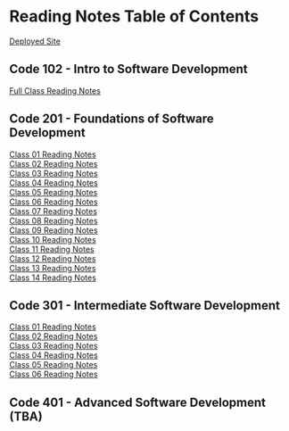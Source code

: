 # Reading Notes Table of Contents

[Deployed Site](https://eden-brekke.github.io/reading-notes/)

## Code 102 - Intro to Software Development
[Full Class Reading Notes](code-102/full-reading-notes.md) <br>

## Code 201 - Foundations of Software Development
[Class 01 Reading Notes](code-201/class-01.md) <br>
[Class 02 Reading Notes](code-201/class-02.md) <br>
[Class 03 Reading Notes](code-201/class-03.md) <br>
[Class 04 Reading Notes](code-201/class-04.md) <br>
[Class 05 Reading Notes](code-201/class-05.md) <br>
[Class 06 Reading Notes](code-201/class-06.md) <br>
[Class 07 Reading Notes](code-201/class-07.md) <br>
[Class 08 Reading Notes](code-201/class-08.md) <br>
[Class 09 Reading Notes](code-201/class-09.md) <br>
[Class 10 Reading Notes](code-201/class-10.md) <br>
[Class 11 Reading Notes](code-201/class-11.md) <br>
[Class 12 Reading Notes](code-201/class-12.md) <br>
[Class 13 Reading Notes](code-201/class-13.md) <br>
[Class 14 Reading Notes](code-201/class-14.md) <br>

## Code 301 - Intermediate Software Development
[Class 01 Reading Notes](code-301/class-01.md) <br>
[Class 02 Reading Notes](code-301/class-02.md) <br>
[Class 03 Reading Notes](code-301/class-03.md) <br>
[Class 04 Reading Notes](code-301/class-04.md) <br>
[Class 05 Reading Notes](code-301/class-05.md) <br>
[Class 06 Reading Notes](code-301/class-06.md) <br>
[]()
[]()
[]()
[]()

## Code 401 - Advanced Software Development (TBA)
